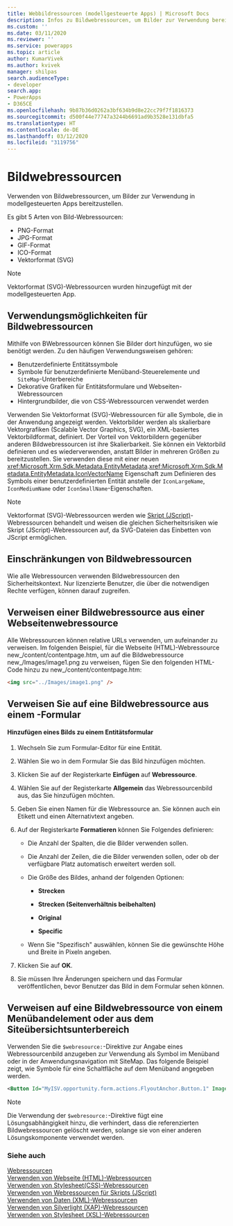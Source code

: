 ```yaml
---
title: Webbildressourcen (modellgesteuerte Apps) | Microsoft Docs
description: Infos zu Bildwebressourcen, um Bilder zur Verwendung bereitzustellen.
ms.custom: ''
ms.date: 03/11/2020
ms.reviewer: ''
ms.service: powerapps
ms.topic: article
author: KumarVivek
ms.author: kvivek
manager: shilpas
search.audienceType:
- developer
search.app:
- PowerApps
- D365CE
ms.openlocfilehash: 9b87b36d0262a3bf634b9d8e22cc79f7f1816373
ms.sourcegitcommit: d500f44e77747a3244b6691ad9b3528e131dbfa5
ms.translationtype: HT
ms.contentlocale: de-DE
ms.lasthandoff: 03/12/2020
ms.locfileid: "3119756"
---
```

# <a name="image-web-resources"></a>Bildwebressourcen

Verwenden von Bildwebressourcen, um Bilder zur Verwendung in modellgesteuerten Apps bereitzustellen.  

Es gibt 5 Arten von Bild-Webressourcen: 
* PNG-Format
* JPG-Format
* GIF-Format
* ICO-Format
* Vektorformat (SVG)

> [!NOTE]
> Vektorformat (SVG)-Webressourcen wurden hinzugefügt mit der modellgesteuerten App.

  
<a name="BKMK_Capabilities"></a>   
## <a name="capabilities-of-image-web-resources"></a>Verwendungsmöglichkeiten für Bildwebressourcen  
 Mithilfe von BWebressourcen können Sie Bilder dort hinzufügen, wo sie benötigt werden. Zu den häufigen Verwendungsweisen gehören:  
  
- Benutzerdefinierte Entitätssymbole  
- Symbole für benutzerdefinierte Menüband-Steuerelemente und `SiteMap`-Unterbereiche  
- Dekorative Grafiken für Entitätsformulare und Webseiten-Webressourcen  
- Hintergrundbilder, die von CSS-Webressourcen verwendet werden  

Verwenden Sie Vektorformat (SVG)-Webressourcen für alle Symbole, die in der Anwendung angezeigt werden. Vektorbilder werden als skalierbare Vektorgrafiken (Scalable Vector Graphics, SVG), ein XML-basiertes Vektorbildformat, definiert. Der Vorteil von Vektorbildern gegenüber anderen Bildwebressourcen ist ihre Skalierbarkeit. Sie können ein Vektorbild definieren und es wiederverwenden, anstatt Bilder in mehreren Größen zu bereitzustellen. Sie verwenden diese mit einer neuen <xref:Microsoft.Xrm.Sdk.Metadata.EntityMetadata>.<xref:Microsoft.Xrm.Sdk.Metadata.EntityMetadata.IconVectorName> Eigenschaft zum Definieren des Symbols einer benutzerdefinierten Entität anstelle der `IconLargeName`, `IconMediumName` oder `IconSmallName`-Eigenschaften.

> [!NOTE]
> Vektorformat (SVG)-Webressourcen werden wie [Skript (JScript)](/powerapps/developer/model-driven-apps/script-jscript-web-resources)-Webressourcen behandelt und weisen die gleichen Sicherheitsrisiken wie Skript (JScript)-Webressourcen auf, da SVG-Dateien das Einbetten von JScript ermöglichen.
  
<a name="BKMK_Limitations"></a>   
## <a name="limitations-of-image-web-resources"></a>Einschränkungen von Bildwebressourcen  
 Wie alle Webressourcen verwenden Bildwebressourcen den Sicherheitskontext. Nur lizenzierte Benutzer, die über die notwendigen Rechte verfügen, können darauf zugreifen.  
 
  
<a name="BKMK_ReferenceFromWebPageWebResource"></a>   
## <a name="reference-an-image-web-resource-from-a-webpage-web-resource"></a>Verweisen einer Bildwebressource aus einer Webseitenwebressource  
 Alle Webressourcen können relative URLs verwenden, um aufeinander zu verweisen. Im folgenden Beispiel, für die Webseite (HTML)-Webressource new_/content/contentpage.htm, um auf die Bildwebressource new_/Images/image1.png zu verweisen, fügen Sie den folgenden HTML-Code hinzu zu new_/content/contentpage.htm:  
  
```html  
<img src="../Images/image1.png" />  
```  
  
<a name="BKMK_ReferenceFromForm"></a>   
## <a name="reference-an-image-web-resource-from-a--form"></a>Verweisen Sie auf eine Bildwebressource aus einem -Formular  
  
#### <a name="add-an-image-to-an-entity-form"></a>Hinzufügen eines Bilds zu einem Entitätsformular  
  
1.  Wechseln Sie zum Formular-Editor für eine Entität.  
  
2.  Wählen Sie wo in dem Formular Sie das Bild hinzufügen möchten.  
  
3.  Klicken Sie auf der Registerkarte **Einfügen** auf **Webressource**.  
  
4.  Wählen Sie auf der Registerkarte **Allgemein** das Webressourcenbild aus, das Sie hinzufügen möchten.  
  
5.  Geben Sie einen Namen für die Webressource an. Sie können auch ein Etikett und einen Alternativtext angeben.  
  
6.  Auf der Registerkarte **Formatieren** können Sie Folgendes definieren:  
  
    -   Die Anzahl der Spalten, die die Bilder verwenden sollen.  
  
    -   Die Anzahl der Zeilen, die die Bilder verwenden sollen, oder ob der verfügbare Platz automatisch erweitert werden soll.  
  
    -   Die Größe des Bildes, anhand der folgenden Optionen:  
  
        - **Strecken**  
  
        - **Strecken (Seitenverhältnis beibehalten)**  
  
        - **Original**  
  
        - **Specific**  
  
    -   Wenn Sie "Spezifisch" auswählen, können Sie die gewünschte Höhe und Breite in Pixeln angeben.  
  
7.  Klicken Sie auf **OK**.  
  
8.  Sie müssen Ihre Änderungen speichern und das Formular veröffentlichen, bevor Benutzer das Bild in dem Formular sehen können.  
  
<a name="BKMK_ReferenceWithWebResourcedirective"></a>   
## <a name="reference-an-image-web-resource-from-a-ribbon-element-or-from-the-site-map-subarea"></a>Verweisen auf eine Bildwebressource von einem Menübandelement oder aus dem Siteübersichtsunterbereich  
 Verwenden Sie die `$webresource:`-Direktive zur Angabe eines Webressourcenbild anzugeben zur Verwendung als Symbol im Menüband oder in der Anwendungsnavigation mit SiteMap. Das folgende Beispiel zeigt, wie Symbole für eine Schaltfläche auf dem Menüband angegeben werden.  
  
```xml  
<Button Id="MyISV.opportunity.form.actions.FlyoutAnchor.Button.1" Image16by16="$webresource:new_/icons/oneIcon16.png" Image32by32="$webresource:new_/icons/oneIcon32.png"/>  
```  
  
> [!NOTE]
>  Die Verwendung der `$webresource:`-Direktive fügt eine Lösungsabhängigkeit hinzu, die verhindert, dass die referenzierten Bildwebressourcen gelöscht werden, solange sie von einer anderen Lösungskomponente verwendet werden.  
  
### <a name="see-also"></a>Siehe auch  
 [Webressourcen](web-resources.md)   
 [Verwenden von Webseite (HTML)-Webressourcen](webpage-html-web-resources.md)   
 [Verwenden von Stylesheet(CSS)-Webressourcen](css-web-resources.md)   
 [Verwenden von Webressourcen für Skripts (JScript)](script-jscript-web-resources.md)   
 [Verwenden von Daten (XML)-Webressourcen](data-xml-web-resources.md)   
 [Verwenden von Silverlight (XAP)-Webressourcen](/dynamics365/customer-engagement/developer/silverlight-xap-web-resources)  
 [Verwenden von Stylesheet (XSL)-Webressourcen](stylesheet-xsl-web-resources.md)
